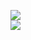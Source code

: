 [![](https://img.shields.io/badge/Made%20With-Github%20Spray-lightgrey.svg?style=for-the-badge&logo=github)](https://github.com/Annihil/github-spray#21009)  
[![](https://i.imgur.com/2DrTn0Z.gif)](https://github.com/Annihil/github-spray)